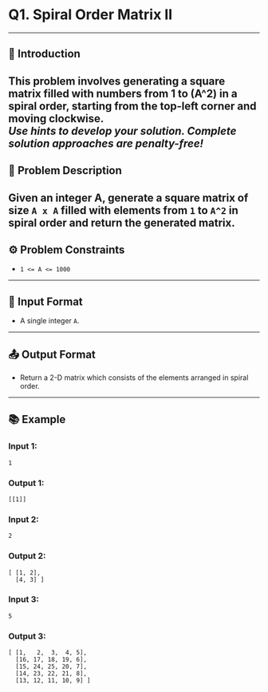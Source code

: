 # Q1. Spiral Order Matrix II
---
## 🚀 Introduction
This problem involves generating a square matrix filled with numbers from 1 to \(A^2\) in a spiral order, starting from the top-left corner and moving clockwise.  
_Use hints to develop your solution. Complete solution approaches are penalty-free!_
---
## 📝 Problem Description
Given an integer **A**, generate a square matrix of size `A x A` filled with elements from `1` to `A^2` in spiral order and return the generated matrix.
---
## ⚙️ Problem Constraints
- `1 <= A <= 1000`
---
## 📝 Input Format
- A single integer `A`.
---
## 📤 Output Format
- Return a 2-D matrix which consists of the elements arranged in spiral order.
---
## 📚 Example
### Input 1:
```plaintext
1
```
### Output 1:
```plaintext
[[1]]
```
### Input 2:
```plaintext
2
```
### Output 2:
```plaintext
[ [1, 2], 
  [4, 3] ]
```
### Input 3:
```plaintext
5
```
### Output 3:
```plaintext
[ [1,   2,  3,  4, 5], 
  [16, 17, 18, 19, 6], 
  [15, 24, 25, 20, 7], 
  [14, 23, 22, 21, 8], 
  [13, 12, 11, 10, 9] ]
```
